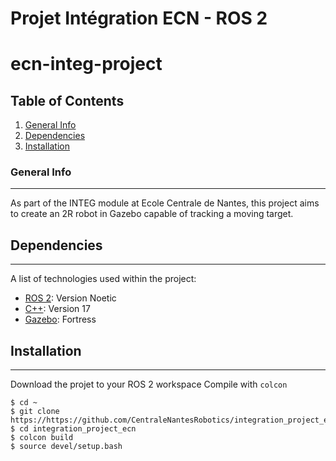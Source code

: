 # Projet Intégration ECN - ROS 2

# ecn-integ-project

## Table of Contents
1. [General Info](#general-info)
2. [Dependencies](#dependencies)
3. [Installation](#installation)

### General Info
***
As part of the INTEG module at Ecole Centrale de Nantes, this project aims to create an 2R robot in Gazebo capable of tracking a moving target.

## Dependencies
***
A list of technologies used within the project:
* [ROS 2](https://ros.org): Version Noetic
* [C++](https://cplusplus.com): Version 17
* [Gazebo](https://example.com): Fortress

## Installation
***
Download the projet to your ROS 2 workspace
Compile with `colcon`
```
$ cd ~
$ git clone https://https://github.com/CentraleNantesRobotics/integration_project_ecn
$ cd integration_project_ecn
$ colcon build
$ source devel/setup.bash
